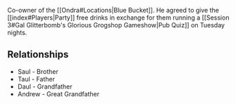 Co-owner of the [[Ondra#Locations|Blue Bucket]]. He agreed to give the [[index#Players|Party]] free drinks in exchange for them running a [[Session 3#Gal Glitterbomb's Glorious Grogshop Gameshow|Pub Quiz]] on Tuesday nights.

## Relationships
* Saul - Brother
* Taul - Father
* Daul - Grandfather
* Andrew - Great Grandfather